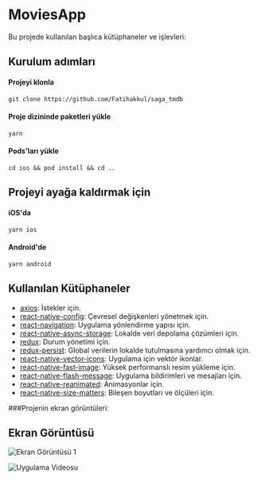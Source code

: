 # MoviesApp

Bu projede kullanılan başlıca kütüphaneler ve işlevleri:

## Kurulum adımları

#### Projeyi klonla
```
git clone https://github.com/Fatihakkul/saga_tmdb
```

#### Proje dizininde paketleri yükle
```
yarn 
```

#### Pods'ları yükle 
```
cd ios && pod install && cd .. 
```


## Projeyi ayağa kaldırmak için

#### iOS'da
```
yarn ios 
```

#### Android'de
```
yarn android 
```

## Kullanılan Kütüphaneler

- [axios](https://github.com/axios/axios): İstekler için.
- [react-native-config](https://github.com/luggit/react-native-config): Çevresel değişkenleri yönetmek için.
- [react-navigation](https://reactnavigation.org/): Uygulama yönlendirme yapısı için.
- [react-native-async-storage](https://github.com/react-native-async-storage/async-storage): Lokalde veri depolama çözümleri için.
- [redux](https://redux.js.org/): Durum yönetimi için.
- [redux-persist](https://github.com/rt2zz/redux-persist): Global verilerin lokalde tutulmasına yardımcı olmak için.
- [react-native-vector-icons](https://github.com/oblador/react-native-vector-icons): Uygulama için vektör ikonlar.
- [react-native-fast-image](https://github.com/DylanVann/react-native-fast-image): Yüksek performanslı resim yükleme için.
- [react-native-flash-message](https://github.com/lucasferreira/react-native-flash-message): Uygulama bildirimleri ve mesajları için.
- [react-native-reanimated](https://github.com/software-mansion/react-native-reanimated): Animasyonlar için.
- [react-native-size-matters](https://github.com/nkbt/react-native-size-matters): Bileşen boyutları ve ölçüleri için.

###Projenin ekran görüntüleri:

## Ekran Görüntüsü 

![Ekran Görüntüsü 1](screenshots/responsive.png)

![Uygulama Videosu](https://www.youtube.com/shorts/0CRhCaiSE5g)